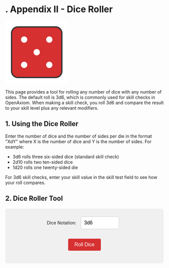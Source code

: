 # . Appendix II - Dice Roller

<img src="static/dice_roller.svg" class="section-icon" />

This page provides a tool for rolling any number of dice with any number
of sides. The default roll is 3d6, which is commonly used for skill
checks in OpenAxiom. When making a skill check, you roll 3d6 and compare
the result to your skill level plus any relevant modifiers.

## 1. Using the Dice Roller

Enter the number of dice and the number of sides per die in the format
"XdY" where X is the number of dice and Y is the number of sides. For
example:

- 3d6 rolls three six-sided dice (standard skill check)
- 2d10 rolls two ten-sided dice
- 1d20 rolls one twenty-sided die

For 3d6 skill checks, enter your skill value in the skill test field to
see how your roll compares.

## 2. Dice Roller Tool

<div id="dice-roller">
  <div style="margin-bottom: 15px;">
    <label for="dice-input">Dice Notation:</label>
    <input type="text" id="dice-input" value="3d6" placeholder="e.g., 3d6">
  </div>

  <div id="skill-input-container" style="margin-bottom: 15px; display: none;">
    <label for="skill-input">Skill Value:</label>
    <input type="number" id="skill-input" placeholder="e.g., 12" min="0" max="30">
  </div>

  <button id="roll-button">Roll Dice</button>
  <div id="results"></div>
</div>

<script>
function getDegreeOfSuccess(rollTotal, targetNumber) {
  if (rollTotal <= 4) {
    return { degree: "Critical Success", description: "Exceptional performance that exceeds normal capabilities", color: "#28a745" };
  } else if (rollTotal <= targetNumber - 5) {
    return { degree: "Exceptional Success", description: "Above-average performance", color: "#20c997" };
  } else if (rollTotal <= targetNumber) {
    return { degree: "Standard Success", description: "Competent performance", color: "#17a2b8" };
  } else if (rollTotal <= targetNumber + 4) {
    return { degree: "Marginal Failure", description: "Near-success", color: "#ffc107" };
  } else if (rollTotal <= targetNumber + 9) {
    return { degree: "Exceptional Failure", description: "Particularly poor performance", color: "#fd7e14" };
  } else if (rollTotal >= 17) {
    return { degree: "Critical Failure", description: "Catastrophic performance", color: "#dc3545" };
  } else {
    // Fallback for edge cases
    return { degree: "Failure", description: "The action failed", color: "#6c757d" };
  }
}

function rollDice(diceNotation, skillValue) {
  // Parse the dice notation (e.g., "3d6")
  const match = diceNotation.match(/^(\d+)d(\d+)$/i);
  if (!match) {
    alert("Please use the format XdY (e.g., 3d6)");
    return;
  }

  const numDice = parseInt(match[1]);
  const numSides = parseInt(match[2]);

  // Validate input
  if (numDice <= 0 || numDice > 100) {
    alert("Number of dice must be between 1 and 100");
    return;
  }

  if (numSides <= 1 || numSides > 100) {
    alert("Number of sides must be between 2 and 100");
    return;
  }

  // Roll the dice
  const rolls = [];
  let total = 0;
  for (let i = 0; i < numDice; i++) {
    const roll = Math.floor(Math.random() * numSides) + 1;
    rolls.push(roll);
    total += roll;
  }

  // Display results
  let resultsHTML = `
    <div style="display: flex; flex-wrap: wrap; gap: 20px; margin-top: 20px; padding: 20px; background-color: #e9e9e9; border-radius: 8px;">
      <div style="flex: 1; min-width: 200px;">
        <h3 style="margin-top: 0; color: white; text-align: center; background-color: #d63031; border-radius: 4px;">Dice Roll</h3>
        <div style="font-size: 24px; font-weight: bold; margin: 10px 0;">${numDice}d${numSides}</div>
        <div style="display: flex; flex-wrap: wrap; gap: 10px; margin: 15px 0;">
  `;

  // Display individual dice
  rolls.forEach((roll, index) => {
    resultsHTML += `
      <div style="width: 50px; height: 50px; background-color: #d63031; color: white; border-radius: 8px; display: flex; align-items: center; justify-content: center; font-size: 20px; font-weight: bold;">
        ${roll}
      </div>
    `;
  });

  resultsHTML += `
        </div>
        <div style="font-size: 32px; font-weight: bold; color: #333; margin: 15px 0;">
          Total: <span style="color: #d63031;">${total}</span>
        </div>
      </div>
  `;

  // If using 3d6 and skill value is provided, add skill test results
  if (numDice === 3 && numSides === 6 && skillValue && !isNaN(skillValue) && skillValue > 0) {
    const targetNumber = parseInt(skillValue);
    const degree = getDegreeOfSuccess(total, targetNumber);

    // Determine success/failure
    const isSuccess = total <= targetNumber;
    const outcome = isSuccess ? "Success" : "Failure";

    resultsHTML += `
      <div style="flex: 1; min-width: 200px; border-left: 4px solid ${degree.color}; padding-left: 15px;">
        <h3 style="margin-top: 0; color: white; text-align: center; background-color: #d63031; border-radius: 4px;">Skill Test</h3>
        <div style="font-size: 20px; margin: 10px 0;">
          <strong>Skill Value:</strong>
          <span style="font-size: 24px; color: #d63031;">${targetNumber}</span>
        </div>
        <div style="font-size: 20px; margin: 15px 0;">
          <strong>Outcome:</strong>
          <span style="font-size: 24px; font-weight: bold; color: ${isSuccess ? '#28a745' : '#dc3545'};">
            ${outcome}
          </span>
        </div>
        <div style="margin: 15px 0;">
          <div style="font-size: 18px; font-weight: bold; color: ${degree.color};">${degree.degree}</div>
          <div style="font-size: 14px; color: #666; margin-top: 5px;">${degree.description}</div>
        </div>
      </div>
    `;
  }

  resultsHTML += `
    </div>
  `;

  const resultsDiv = document.getElementById("results");
  resultsDiv.innerHTML = resultsHTML;
}

function updateSkillInputVisibility() {
  const diceInput = document.getElementById("dice-input");
  const skillInputContainer = document.getElementById("skill-input-container");

  // Show skill input only for 3d6
  if (diceInput.value.toLowerCase() === "3d6") {
    skillInputContainer.style.display = "block";
  } else {
    skillInputContainer.style.display = "none";
  }
}

document.addEventListener("DOMContentLoaded", function() {
  const rollButton = document.getElementById("roll-button");
  const diceInput = document.getElementById("dice-input");
  const skillInput = document.getElementById("skill-input");

  // Update skill input visibility when dice notation changes
  diceInput.addEventListener("input", updateSkillInputVisibility);

  rollButton.addEventListener("click", function() {
    rollDice(diceInput.value, skillInput.value);
  });

  diceInput.addEventListener("keyup", function(event) {
    updateSkillInputVisibility();
    if (event.key === "Enter") {
      rollDice(diceInput.value, skillInput.value);
    }
  });

  skillInput.addEventListener("keyup", function(event) {
    if (event.key === "Enter") {
      rollDice(diceInput.value, skillInput.value);
    }
  });

  // Initial setup
  updateSkillInputVisibility();
  rollDice(diceInput.value, skillInput.value);
});
</script>

<style>
#dice-roller {
  background-color: #f0f0f0;
  padding: 20px;
  border-radius: 8px;
  margin: 20px 0;
  text-align: center;
}

#dice-input, #skill-input {
  padding: 10px;
  font-size: 16px;
  border: 1px solid #ccc;
  border-radius: 4px;
  margin: 5px 10px 15px 10px;
  width: 100px;
}

#roll-button {
  padding: 10px 20px;
  font-size: 16px;
  background-color: #d63031;
  color: white;
  border: none;
  border-radius: 4px;
  cursor: pointer;
}

#roll-button:hover {
  background-color: #c12728;
}

#results {
  margin-top: 20px;
}
</style>
